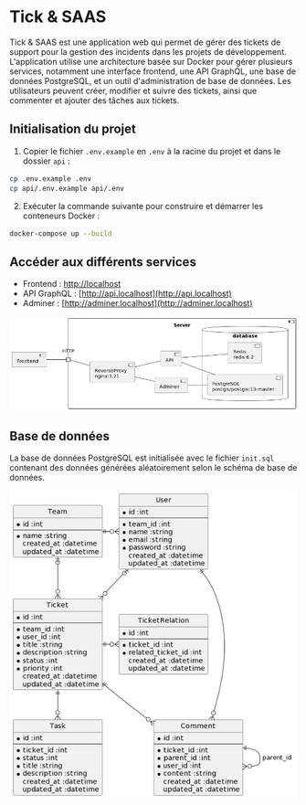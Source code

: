 # Tick & SAAS

Tick & SAAS est une application web qui permet de gérer des tickets de support pour la gestion des incidents dans les projets de développement. L'application utilise une architecture basée sur Docker pour gérer plusieurs services, notamment une interface frontend, une API GraphQL, une base de données PostgreSQL, et un outil d'administration de base de données. Les utilisateurs peuvent créer, modifier et suivre des tickets, ainsi que commenter et ajouter des tâches aux tickets.

## Initialisation du projet

1. Copier le fichier `.env.example` en `.env` à la racine du projet et dans le dossier `api` :

```sh
cp .env.example .env
cp api/.env.example api/.env
```
2. Exécuter la commande suivante pour construire et démarrer les conteneurs Docker :

```sh
docker-compose up --build
```

## Accéder aux différents services

- Frontend : [http://localhost](http://localhost)
- API GraphQL : [http://api.localhost](http://api.localhost)
- Adminer : [http://adminer.localhost](http://adminer.localhost)

![Architecture](assets/architecture.png)

## Base de données

La base de données PostgreSQL est initialisée avec le fichier `init.sql` contenant des données générées aléatoirement selon le schéma de base de données.

![ERD](assets/erd.png)
